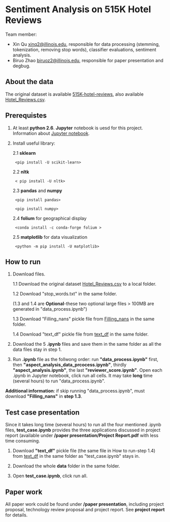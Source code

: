 # Sentiment Analysis on 515K Hotel Reviews

Team member:
- Xin Qu xinq2@illinois.edu, responsible for data processing (stemming, tokenization, removing stop words), classifier evaluations,
sentiment analysis. 
- Biruo Zhao biruoz2@illinois.edu, responsible for paper presentation and degbug. 

## About the data

The original dataset is available [515K-hotel-reviews](https://www.kaggle.com/jiashenliu/515k-hotel-reviews-data-in-europe),
also available [Hotel_Reviews.csv](https://drive.google.com/file/d/1U2ktXTsFn0GRaan1_LpyYGIH-9EYS-4c/view?usp=sharing). 

## Prerequistes

1. At least **python 2.6**. **Jupyter** notebook is uesd for this project. Information about [Jupyter notebook](https://jupyter.org/). 

2. Install useful library:

    2.1 **sklearn**
    
        <pip install -U scikit-learn>
    
    2.2 **nltk**
    
        < pip install -U nltk>
    
    2.3 **pandas** and **numpy**
    
        <pip install pandas>
        
        <pip install numpy>
    
    2.4 **folium** for geographical display
    
        <conda install -c conda-forge folium >
    
    2.5 **matplotlib** for data visualization
    
        <python -m pip install -U matplotlib>
    
## How to run

1. Download files. 

    1.1 Download the original dataset [Hotel_Reviews.csv](https://drive.google.com/file/d/1U2ktXTsFn0GRaan1_LpyYGIH-9EYS-4c/view?usp=sharing) to a local folder. 
    
    1.2 Download "stop_words.txt" in the same folder.
    
    (1.3 and 1.4 are **Optional**-these two optional large files > 100MB are generated in "data_process.ipynb")
    
    1.3 Download "Filling_nans" pickle file from [Filling_nans](https://drive.google.com/file/d/1w-Mkkqi0js0v_f0JnPI1mWQByadL75xN/view?usp=sharing) in the same folder. 
    
    1.4 Download "text_df" pickle file from [text_df](https://drive.google.com/file/d/1UkbWJI5VYrLBxkclNnUuBSDMNZemIswC/view?usp=sharing) in the same folder.
    
2. Download the 5 **.ipynb** files and save them in the same folder as all the data files stay in step 1. 

3. Run **.ipynb** file as the follwong order: run **"data_process.ipynb"** first, then **"aspect_analysis_data_prcocess.ipynb"**, 
thirdly **"aspect_analysis.ipynb"**, the last **"reviewer_score.ipynb"**. Open each .ipynb in Jupyter notebook, click run all 
cells. It may take **long** time (several hours) to run "data_process.ipynb". 

**Additional information**: if skip running "data_process.ipynb", must download **"Filling_nans"** in **step 1.3**. 

## Test case presentation

Since it takes long time (several hours) to run all the four mentioned .ipynb files, **test_case.ipynb** provides the three applications discussed in project report (available under **/paper presentation/Project Report.pdf** with less time consuming. 

1. Download **"text_df"** pickle file (the same file in How to run-step 1.4) from [text_df](https://drive.google.com/file/d/1UkbWJI5VYrLBxkclNnUuBSDMNZemIswC/view?usp=sharing) in the same folder as "test_case.ipynb" stays in. 

2. Download the whole **data** folder in the same folder. 

3. Open **test_case.ipynb**, click run all. 

## Paper work

All paper work could be found under **/paper presentation**, including project proposal, technology review proposal and project report. See **project report** for details. 

